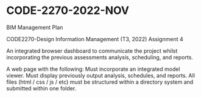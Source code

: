 # CODE-2270-2022-NOV
BIM Management Plan

CODE2270-Design Information Management (T3, 2022)
Assignment 4

An integrated browser dashboard to communicate the project whilst incorporating the previous assessments
analysis, scheduling, and reports.

A web page with the following:
      Must incorporate an integrated model viewer.
      Must display previously output analysis, schedules, and reports.
      All files (html / css / js / etc) must be structured within a directory system and submitted
within one folder.
